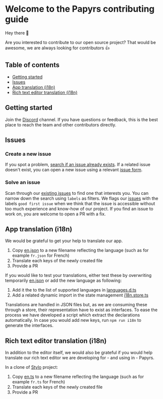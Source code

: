# Welcome to the Papyrs contributing guide

Hey there 👋

Are you interested to contribute to our open source project? That would be awesome, we are always looking for contributors 👍

## Table of contents

- [Getting started](#getting-started)
- [Issues](#issues)
- [App translation (i18n)](#app-translation-i18n)
- [Rich text editor translation (i18n)](#rich-text-editor-translation-i18n)

## Getting started

Join the [Discord](https://discord.gg/EV76WqDuZW) channel. If you have questions or feedback, this is the best place to reach the team and other contributors directly.

## Issues

### Create a new issue

If you spot a problem, [search if an issue already exists](https://github.com/papyrs/papyrs/issues). If a related issue doesn't exist, you can open a new issue using a relevant [issue form](https://github.com/papyrs/papyrs/issues/new/choose).

### Solve an issue

Scan through our [existing issues](https://github.com/papyrs/papyrs/issues) to find one that interests you. You can narrow down the search using `labels` as filters. We flags our [issues](https://github.com/papyrs/papyrs/issues) with the labels `good first issue` when we think that the issue is accessible without too much experience and know-how of our project. If you find an issue to work on, you are welcome to open a PR with a fix.

## App translation (i18n)

We would be grateful to get your help to translate our app.

1. Copy [en.json](https://github.com/papyrs/papyrs/blob/main/src/lib/i18n/en.json) to a new filename reflecting the language (such as for example `fr.json` for French)
2. Translate each keys of the newly created file
3. Provide a PR

If you would like to test your translations, either test these by overwriting temporarily [en.json](https://github.com/papyrs/papyrs/blob/main/src/lib/i18n/en.json) or add the new language as following:

1. Add it the to the list of supported languages in [languages.d.ts](https://github.com/papyrs/papyrs/blob/main/src/lib/types/languages.d.ts)
2. Add a related dynamic import in the state management [i18n.store.ts](https://github.com/papyrs/papyrs/blob/main/src/lib/stores/i18n.store.ts)

Translations are handled in JSON files but, as we are consuming these through a store, their representation have to exist as interfaces.
To ease the process we have developed a script which extract the declarations automatically. In case you would add new keys, run `npm run i18n` to generate the interfaces.

## Rich text editor translation (i18n)

In addition to the editor itself, we would also be grateful if you would help translate our rich text editor we are developing for - and using in - Papyrs.

In a clone of [Stylo](https://github.com/papyrs/stylo) project:

1. Copy [en.ts](https://github.com/papyrs/stylo/blob/main/src/assets/i18n/en.ts) to a new filename reflecting the language (such as for example `fr.ts` for French)
2. Translate each keys of the newly created file
3. Provide a PR

[papyrs]: https://papy.rs
